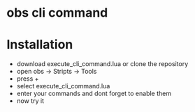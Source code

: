 # obs cli command

# Installation

- download execute_cli_command.lua or clone the repository
- open obs -> Stripts -> Tools
- press +
- select execute_cli_command.lua
- enter your commands and dont forget to enable them
- now try it
